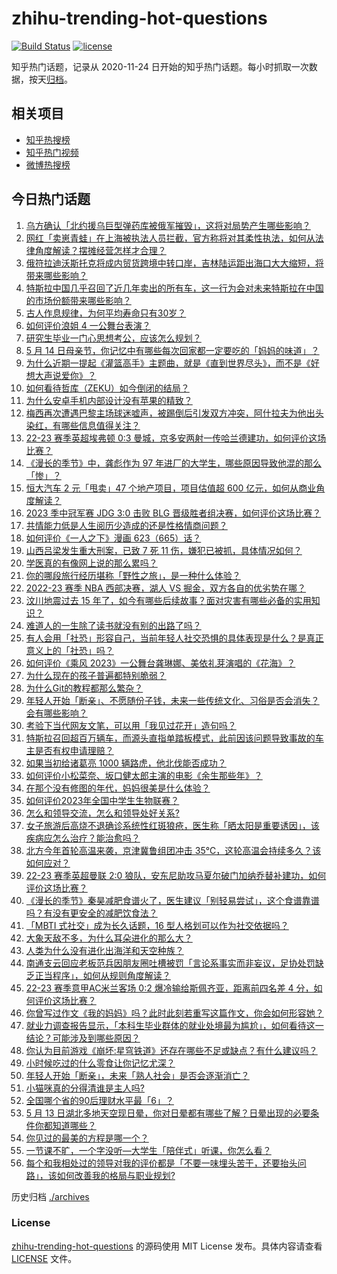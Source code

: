 # zhihu-trending-hot-questions

[![Build Status](https://github.com/justjavac/zhihu-trending-hot-questions/workflows/ci/badge.svg?branch=master)](https://github.com/justjavac/zhihu-trending-hot-questions/actions)
[![license](https://img.shields.io/github/license/justjavac/zhihu-trending-hot-questions)](https://github.com/justjavac/zhihu-trending-hot-questions/blob/master/LICENSE)

知乎热门话题，记录从 2020-11-24
日开始的知乎热门话题。每小时抓取一次数据，按天[归档](./archives)。

## 相关项目

- [知乎热搜榜](https://github.com/justjavac/zhihu-trending-top-search)
- [知乎热门视频](https://github.com/justjavac/zhihu-trending-hot-video)
- [微博热搜榜](https://github.com/justjavac/weibo-trending-hot-search)

## 今日热门话题

<!-- BEGIN -->
<!-- 最后更新时间 Mon May 15 2023 05:09:44 GMT+0800 (China Standard Time) -->

1. [乌方确认「北约援乌巨型弹药库被俄军摧毁」，这将对局势产生哪些影响？](https://www.zhihu.com/question/600928924)
1. [网红「卖崽青蛙」在上海被执法人员拦截，官方称将对其柔性执法，如何从法律角度解读？摆摊经营怎样才合理？](https://www.zhihu.com/question/600915150)
1. [俄符拉迪沃斯托克将成内贸货跨境中转口岸，吉林陆运距出海口大大缩短，将带来哪些影响？](https://www.zhihu.com/question/600927005)
1. [特斯拉中国几乎召回了近几年卖出的所有车，这一行为会对未来特斯拉在中国的市场份额带来哪些影响？](https://www.zhihu.com/question/600602117)
1. [古人作息规律，为何平均寿命只有30岁？](https://www.zhihu.com/question/589273002)
1. [如何评价浪姐 4 一公舞台表演？](https://www.zhihu.com/question/600751473)
1. [研究生毕业一门心思想考公，应该怎么规划？](https://www.zhihu.com/question/597465077)
1. [5 月 14 日母亲节，你记忆中有哪些每次回家都一定要吃的「妈妈的味道」？](https://www.zhihu.com/question/600573413)
1. [为什么近期一提起《灌篮高手》主题曲，就是《直到世界尽头》，而不是《好想大声说爱你》？](https://www.zhihu.com/question/596919301)
1. [如何看待哲库（ZEKU）如今倒闭的结局？](https://www.zhihu.com/question/600540934)
1. [为什么安卓手机内部设计没有苹果的精致？](https://www.zhihu.com/question/599414437)
1. [梅西再次遭遇巴黎主场球迷嘘声，被踢倒后引发双方冲突，阿什拉夫为他出头染红，有哪些信息值得关注？](https://www.zhihu.com/question/600886004)
1. [22-23 赛季英超埃弗顿 0:3 曼城，京多安两射一传哈兰德建功，如何评价这场比赛？](https://www.zhihu.com/question/600954739)
1. [《漫长的季节》中，龚彪作为 97 年进厂的大学生，哪些原因导致他混的那么「惨」？](https://www.zhihu.com/question/600240283)
1. [恒大汽车 2 元「甩卖」47 个地产项目，项目估值超 600 亿元，如何从商业角度解读？](https://www.zhihu.com/question/600915917)
1. [2023 季中冠军赛 JDG 3:0 击败 BLG 晋级胜者组决赛，如何评价这场比赛？](https://www.zhihu.com/question/600961583)
1. [共情能力低是人生阅历少造成的还是性格情商问题？](https://www.zhihu.com/question/342417326)
1. [如何评价《一人之下》漫画 623（665）话？](https://www.zhihu.com/question/600483964)
1. [山西吕梁发生重大刑案，已致 7 死 11 伤，嫌犯已被抓，具体情况如何？](https://www.zhihu.com/question/600886694)
1. [学医真的有像网上说的那么累吗？](https://www.zhihu.com/question/598624355)
1. [你的哪段旅行经历堪称「野性之旅」，是一种什么体验？](https://www.zhihu.com/question/599400263)
1. [2022-23 赛季 NBA 西部决赛，湖人 VS 掘金，双方各自的优劣势在哪？](https://www.zhihu.com/question/600749100)
1. [汶川地震过去 15 年了，如今有哪些后续故事？面对灾害有哪些必备的实用知识？](https://www.zhihu.com/question/600397295)
1. [难道人的一生除了读书就没有别的出路了吗？](https://www.zhihu.com/question/598279457)
1. [有人会用「社恐」形容自己，当前年轻人社交恐惧的具体表现是什么？是真正意义上的「社恐」吗？](https://www.zhihu.com/question/600396457)
1. [如何评价《乘风 2023》一公舞台龚琳娜、美依礼芽演唱的《花海》？](https://www.zhihu.com/question/600749908)
1. [为什么现在的孩子普遍都特别脆弱？](https://www.zhihu.com/question/591144391)
1. [为什么Git的教程都那么繁杂？](https://www.zhihu.com/question/594294987)
1. [年轻人开始「断亲」、不愿随份子钱，未来一些传统文化、习俗是否会消失？会有哪些影响？](https://www.zhihu.com/question/600490439)
1. [考验下当代网友文笔，可以用「我见过花开」造句吗？](https://www.zhihu.com/question/600405724)
1. [特斯拉召回超百万辆车，而源头直指单踏板模式，此前因该问题导致事故的车主是否有权申请理赔？](https://www.zhihu.com/question/600812894)
1. [如果当初给诸葛亮 1000 辆路虎，他北伐能否成功？](https://www.zhihu.com/question/590181583)
1. [如何评价小松菜奈、坂口健太郎主演的电影《余生那些年》？](https://www.zhihu.com/question/600588294)
1. [在那个没有修图的年代，妈妈很美是什么体验？](https://www.zhihu.com/question/600573583)
1. [如何评价2023年全国中学生生物联赛？](https://www.zhihu.com/question/600591169)
1. [怎么和领导交流，怎么和领导处好关系?](https://www.zhihu.com/question/327077345)
1. [女子旅游后高烧不退确诊系统性红斑狼疮，医生称「晒太阳是重要诱因」，该疾病应怎么治疗？能治愈吗？](https://www.zhihu.com/question/600915870)
1. [北方今年首轮高温来袭，京津冀鲁组团冲击 35℃，这轮高温会持续多久？该如何应对？](https://www.zhihu.com/question/600898233)
1. [22-23 赛季英超曼联 2:0 狼队，安东尼助攻马夏尔破门加纳乔替补建功，如何评价这场比赛？](https://www.zhihu.com/question/600822738)
1. [《漫长的季节》秦昊减肥食谱火了，医生建议「别轻易尝试」，这个食谱靠谱吗？有没有更安全的减肥饮食法？](https://www.zhihu.com/question/599596690)
1. [「MBTI 式社交」成为长久话题，16 型人格划可以作为社交依据吗？](https://www.zhihu.com/question/600490383)
1. [大象天敌不多，为什么耳朵进化的那么大？](https://www.zhihu.com/question/600383550)
1. [人类为什么没有进化出海洋和天空种族？](https://www.zhihu.com/question/600653964)
1. [南通支云回应老板范兵因朋友圈吐槽被罚「言论系事实而非妄议，足协处罚缺乏正当程序」，如何从规则角度解读？](https://www.zhihu.com/question/600927048)
1. [22-23 赛季意甲AC米兰客场 0:2 爆冷输给斯佩齐亚，距离前四名差 4 分，如何评价这场比赛？](https://www.zhihu.com/question/600849948)
1. [你曾写过作文《我的妈妈》吗？此时此刻若重写这篇作文，你会如何形容她？](https://www.zhihu.com/question/599729850)
1. [就业力调查报告显示，「本科生毕业群体的就业处境最为尴尬」，如何看待这一结论？可能涉及到哪些原因？](https://www.zhihu.com/question/600885155)
1. [你认为目前游戏《崩坏:星穹铁道》还存在哪些不足或缺点？有什么建议吗？](https://www.zhihu.com/question/600247924)
1. [小时候吃过的什么零食让你记忆尤深？](https://www.zhihu.com/question/592092514)
1. [年轻人开始「断亲」，未来「熟人社会」是否会逐渐消亡？](https://www.zhihu.com/question/600490415)
1. [小猫咪真的分得清谁是主人吗?](https://www.zhihu.com/question/594205169)
1. [全国哪个省的90后理财水平最「6」？](https://www.zhihu.com/question/600146695)
1. [5 月 13 日湖北多地天空现日晕，你对日晕都有哪些了解？日晕出现的必要条件你都知道哪些？](https://www.zhihu.com/question/600766482)
1. [你见过的最美的方程是哪一个？](https://www.zhihu.com/question/510563906)
1. [一节课不旷，一个字没听—大学生「陪伴式」听课，你怎么看？](https://www.zhihu.com/question/596468620)
1. [每个和我相处过的领导对我的评价都是「不要一味埋头苦干，还要抬头问路」，该如何改善我的格局与职业规划?](https://www.zhihu.com/question/600678121)

<!-- END -->

历史归档 [./archives](./archives)

### License

[zhihu-trending-hot-questions](https://github.com/justjavac/zhihu-trending-hot-questions)
的源码使用 MIT License 发布。具体内容请查看 [LICENSE](./LICENSE) 文件。
